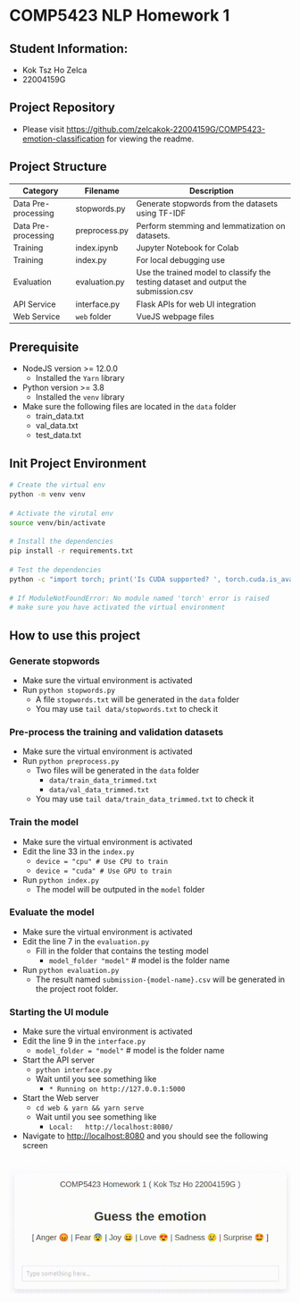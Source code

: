 # COMP5423 NLP Homework 1

## Student Information:  
- Kok Tsz Ho Zelca
- 22004159G

## Project Repository
- Please visit <a href="https://github.com/zelcakok-22004159G/COMP5423-emotion-classification">https://github.com/zelcakok-22004159G/COMP5423-emotion-classification</a> for viewing the readme.

## Project Structure
|Category|Filename|Description|
|--------|--------|-----------|
|Data Pre-processing|stopwords.py|Generate stopwords from the datasets using TF-IDF
|Data Pre-processing|preprocess.py|Perform stemming and lemmatization on datasets.
|Training|index.ipynb|Jupyter Notebook for Colab
|Training|index.py|For local debugging use
|Evaluation|evaluation.py|Use the trained model to classify the testing dataset and output the submission.csv
|API Service|interface.py|Flask APIs for web UI integration
|Web Service|`web` folder|VueJS webpage files
    
## Prerequisite
- NodeJS version >= 12.0.0
    - Installed the `Yarn` library
- Python version >= 3.8
    - Installed the `venv` library
- Make sure the following files are located in the `data` folder
    - train_data.txt
    - val_data.txt
    - test_data.txt

## Init Project Environment
```bash
# Create the virtual env
python -m venv venv

# Activate the virutal env
source venv/bin/activate

# Install the dependencies
pip install -r requirements.txt

# Test the dependencies
python -c "import torch; print('Is CUDA supported? ', torch.cuda.is_available())"

# If ModuleNotFoundError: No module named 'torch' error is raised
# make sure you have activated the virtual environment
```

## How to use this project

### Generate stopwords
- Make sure the virtual environment is activated
- Run `python stopwords.py`
    - A file `stopwords.txt` will be generated in the `data` folder
    - You may use `tail data/stopwords.txt` to check it

### Pre-process the training and validation datasets
- Make sure the virtual environment is activated
- Run `python preprocess.py`
    - Two files will be generated in the `data` folder
        - `data/train_data_trimmed.txt`
        - `data/val_data_trimmed.txt`
    - You may use `tail data/train_data_trimmed.txt` to check it

### Train the model
- Make sure the virtual environment is activated
- Edit the line 33 in the `index.py`
    - `device = "cpu" # Use CPU to train`
    - `device = "cuda" # Use GPU to train`
- Run `python index.py`
    - The model will be outputed in the `model` folder

### Evaluate the model
- Make sure the virtual environment is activated
- Edit the line 7 in the `evaluation.py`
    - Fill in the folder that contains the testing model
        - `model_folder "model"` # model is the folder name
- Run `python evaluation.py`
    - The result named `submission-{model-name}.csv` will be generated in the project root folder.

### Starting the UI module
- Make sure the virtual environment is activated
- Edit the line 9 in the `interface.py`
    - `model_folder = "model"` # model is the folder name
- Start the API server
    - `python interface.py`
    - Wait until you see something like 
        - `* Running on http://127.0.0.1:5000`
- Start the Web server
    - `cd web & yarn && yarn serve`
    - Wait until you see something like 
        - `Local:   http://localhost:8080/`
- Navigate to <a href="http://localhost:8080">http://localhost:8080</a> and you should see the following screen
<br>
<img src="Web-UI.gif"/>

